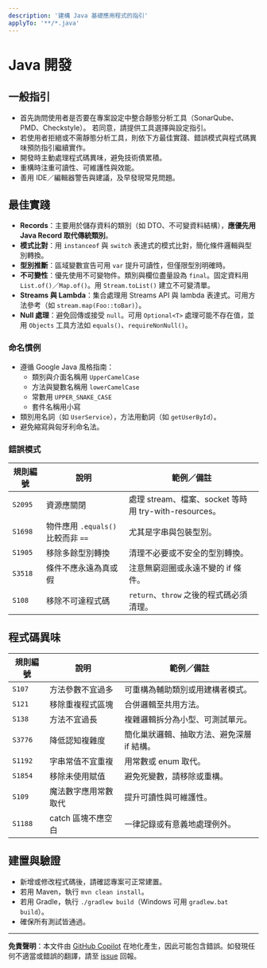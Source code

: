 ```yaml
---
description: '建構 Java 基礎應用程式的指引'
applyTo: '**/*.java'
---
```


# Java 開發

## 一般指引

- 首先詢問使用者是否要在專案設定中整合靜態分析工具（SonarQube、PMD、Checkstyle）。
  若同意，請提供工具選擇與設定指引。
- 若使用者拒絕或不需靜態分析工具，則依下方最佳實踐、錯誤模式與程式碼異味預防指引繼續實作。
- 開發時主動處理程式碼異味，避免技術債累積。
- 重構時注重可讀性、可維護性與效能。
- 善用 IDE／編輯器警告與建議，及早發現常見問題。

## 最佳實踐

- **Records**：主要用於儲存資料的類別（如 DTO、不可變資料結構），**應優先用 Java Record 取代傳統類別**。
- **模式比對**：用 `instanceof` 與 `switch` 表達式的模式比對，簡化條件邏輯與型別轉換。
- **型別推斷**：區域變數宣告可用 `var` 提升可讀性，但僅限型別明確時。
- **不可變性**：優先使用不可變物件。類別與欄位盡量設為 `final`。固定資料用 `List.of()`／`Map.of()`。用 `Stream.toList()` 建立不可變清單。
- **Streams 與 Lambda**：集合處理用 Streams API 與 lambda 表達式。可用方法參考（如 `stream.map(Foo::toBar)`）。
- **Null 處理**：避免回傳或接受 `null`。可用 `Optional<T>` 處理可能不存在值，並用 `Objects` 工具方法如 `equals()`、`requireNonNull()`。

### 命名慣例

- 遵循 Google Java 風格指南：
  - 類別與介面名稱用 `UpperCamelCase`
  - 方法與變數名稱用 `lowerCamelCase`
  - 常數用 `UPPER_SNAKE_CASE`
  - 套件名稱用小寫
- 類別用名詞（如 `UserService`），方法用動詞（如 `getUserById`）。
- 避免縮寫與匈牙利命名法。

### 錯誤模式

| 規則編號 | 說明                                                 | 範例／備註                                                                                  |
| ------- | --------------------------------------------------- | ------------------------------------------------------------------------------------------ |
| `S2095` | 資源應關閉                                          | 處理 stream、檔案、socket 等時用 try-with-resources。                                      |
| `S1698` | 物件應用 `.equals()` 比較而非 `==`                   | 尤其是字串與包裝型別。                                                                     |
| `S1905` | 移除多餘型別轉換                                    | 清理不必要或不安全的型別轉換。                                                             |
| `S3518` | 條件不應永遠為真或假                                | 注意無窮迴圈或永遠不變的 if 條件。                                                         |
| `S108`  | 移除不可達程式碼                                    | `return`、`throw` 之後的程式碼必須清理。                                                   |

## 程式碼異味

| 規則編號 | 說明                                            | 範例／備註                                                               |
| ------- | ---------------------------------------------- | ------------------------------------------------------------------------- |
| `S107`  | 方法參數不宜過多                                 | 可重構為輔助類別或用建構者模式。                                         |
| `S121`  | 移除重複程式區塊                                 | 合併邏輯至共用方法。                                                     |
| `S138`  | 方法不宜過長                                     | 複雜邏輯拆分為小型、可測試單元。                                         |
| `S3776` | 降低認知複雜度                                   | 簡化巢狀邏輯、抽取方法、避免深層 if 結構。                                |
| `S1192` | 字串常值不宜重複                                 | 用常數或 enum 取代。                                                     |
| `S1854` | 移除未使用賦值                                   | 避免死變數，請移除或重構。                                               |
| `S109`  | 魔法數字應用常數取代                             | 提升可讀性與可維護性。                                                   |
| `S1188` | catch 區塊不應空白                               | 一律記錄或有意義地處理例外。                                             |

## 建置與驗證

- 新增或修改程式碼後，請確認專案可正常建置。
- 若用 Maven，執行 `mvn clean install`。
- 若用 Gradle，執行 `./gradlew build`（Windows 可用 `gradlew.bat build`）。
- 確保所有測試皆通過。

---

**免責聲明**：本文件由 [GitHub Copilot](https://docs.github.com/copilot/about-github-copilot/what-is-github-copilot) 在地化產生，因此可能包含錯誤。如發現任何不適當或錯誤的翻譯，請至 [issue](../../issues) 回報。
